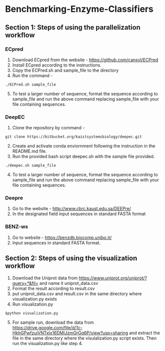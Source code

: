 # Benchmarking-Enzyme-Classifiers

## Section 1: Steps of using the parallelization workflow 

### ECpred

1. Download ECpred from the website - https://github.com/cansyl/ECPred 
2. Install ECpred according to the instructions. 
3. Copy the ECPred.sh and sample_file to the directory 
4. Run the command - 
```
./ECPred.sh sample_file
```
5. To test a larger number of sequence, format the sequence according to sample_file and run the above command replacing sample_file with your file containing sequences. 

### DeepEC

1. Clone the repository by command - 
```
git clone https://bitbucket.org/kaistsystemsbiology/deepec.git
```
2. Create and activate conda enviornment following the instruction in the README.md file. 
3. Run the provided bash script deepec.sh with the sample file provided. 
```
./deepec.sh sample_file
```
4. To test a larger number of sequence, format the sequence according to sample_file and run the above command replacing sample_file with your file containing sequences. 

### Deepre 

1. Go to the website - http://www.cbrc.kaust.edu.sa/DEEPre/
2. In the designated field input sequences in standard FASTA format 

### BENZ-ws 

1. Go to website - https://benzdb.biocomp.unibo.it/
2. Input sequences in standard FASTA format. 

## Section 2: Steps of using the visualization workflow

1. Download the Uniprot data from <https://www.uniprot.org/uniprot/?query=*&fil=> and name it uniprot_data.csv
2. Format the result according to result.csv 
3. put uniprot_data.csv and result.csv in the same directory where visualization.py exists
4. Run visualization.py 
```
$python visualization.py
```
5. For sample run, download the data from https://drive.google.com/file/d/1c-HkhGPwfzuiVNTxlx16DMlJzmGrGq6P/view?usp=sharing and extract the file in the same directory where the visulalization.py script exists. Then run the visualization.py like step 4. 
